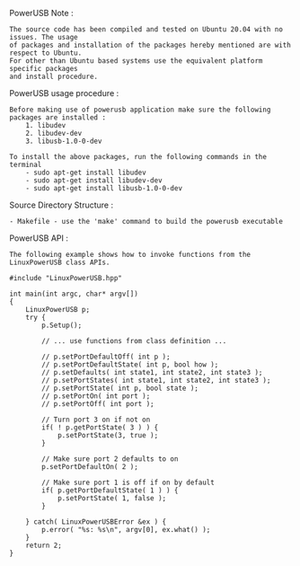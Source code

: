 PowerUSB Note :

	The source code has been compiled and tested on Ubuntu 20.04 with no issues. The usage
	of packages and installation of the packages hereby mentioned are with respect to Ubuntu.
	For other than Ubuntu based systems use the equivalent platform specific packages
	and install procedure.

PowerUSB usage procedure :
	
	Before making use of powerusb application make sure the following packages are installed :
		1. libudev
		2. libudev-dev
		3. libusb-1.0-0-dev

	To install the above packages, run the following commands in the terminal
		- sudo apt-get install libudev
		- sudo apt-get install libudev-dev
		- sudo apt-get install libusb-1.0-0-dev

Source Directory Structure :

	- Makefile - use the 'make' command to build the powerusb executable

PowerUSB API :

	The following example shows how to invoke functions from the LinuxPowerUSB class APIs.

	#include "LinuxPowerUSB.hpp"

	int main(int argc, char* argv[])
	{
		LinuxPowerUSB p;
		try {
			p.Setup();

			// ... use functions from class definition ...

			// p.setPortDefaultOff( int p );
			// p.setPortDefaultState( int p, bool how );
			// p.setDefaults( int state1, int state2, int state3 );
			// p.setPortStates( int state1, int state2, int state3 );
			// p.setPortState( int p, bool state );
			// p.setPortOn( int port );
			// p.setPortOff( int port );

			// Turn port 3 on if not on
			if( ! p.getPortState( 3 ) ) {
				p.setPortState(3, true );
			}

			// Make sure port 2 defaults to on
			p.setPortDefaultOn( 2 );

			// Make sure port 1 is off if on by default
			if( p.getPortDefaultState( 1 ) ) {
				p.setPortState( 1, false );
			}

		} catch( LinuxPowerUSBError &ex ) {
			p.error( "%s: %s\n", argv[0], ex.what() );
		}
		return 2;
	}
